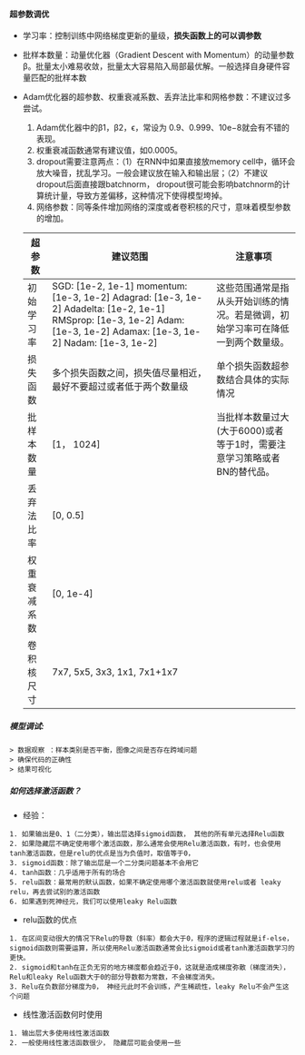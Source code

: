 #### 超参数调优

- 学习率：控制训练中网络梯度更新的量级，**损失函数上的可以调参数**
- 批样本数量：动量优化器（Gradient Descent with Momentum）的动量参数β。批量太小难易收敛，批量太大容易陷入局部最优解。一般选择自身硬件容量匹配的批样本数
- Adam优化器的超参数、权重衰减系数、丢弃法比率和网格参数：不建议过多尝试。
    1. Adam优化器中的β1，β2，ϵ，常设为 0.9、0.999、10e−8就会有不错的表现。
    2. 权重衰减函数通常有建议值，如0.0005。
    3. dropout需要注意两点：（1）在RNN中如果直接放memory cell中，循环会放大噪音，扰乱学习。一般会建议放在输入和输出层；（2）不建议dropout后面直接跟batchnorm， dropout很可能会影响batchnorm的计算统计量，导致方差偏移，这种情况下使得模型垮掉。
    4. 网络参数：同等条件增加网络的深度或者卷积核的尺寸，意味着模型参数的增加。
    
    
    | 超参数 | 建议范围 | 注意事项 |
    | ------ | ------ | ------ |
    | 初始学习率 |SGD: [1e-2, 1e-1] momentum: [1e-3, 1e-2] Adagrad: [1e-3, 1e-2] Adadelta: [1e-2, 1e-1] RMSprop: [1e-3, 1e-2] Adam: [1e-3, 1e-2] Adamax: [1e-3, 1e-2] Nadam: [1e-3, 1e-2] | 这些范围通常是指从头开始训练的情况。若是微调，初始学习率可在降低一到两个数量级。 |
    | 损失函数 | 多个损失函数之间，损失值尽量相近，最好不要超过或者低于两个数量级 | 单个损失函数超参数结合具体的实际情况  |
    | 批样本数量 | [1， 1024] |当批样本数量过大(大于6000)或者等于1时，需要注意学习策略或者BN的替代品。  |
    | 丢弃法比率 | [0, 0.5] |  |
    | 权重衰减系数 | [0, 1e-4] |  |
    | 卷积核尺寸 | 7x7, 5x5, 3x3, 1x1, 7x1+1x7 |  |

##### 模型调试:
    > 数据观察 ：样本类别是否平衡，图像之间是否存在跨域问题
    > 确保代码的正确性
    > 结果可视化
    

##### 如何选择激活函数？
   - 经验：
    
    1. 如果输出是0、1（二分类），输出层选择sigmoid函数， 其他的所有单元选择Relu函数
    2. 如果隐藏层不确定使用哪个激活函数，那么通常会使用Relu激活函数，有时，也会使用tanh激活函数，但是relu的优点是当为负值时，取值等于0，
    3. sigmoid函数：除了输出层是一个二分类问题基本不会用它
    4. tanh函数：几乎适用于所有的场合
    5. relu函数：最常用的默认函数，如果不确定使用哪个激活函数就使用relu或者 leaky relu，再去尝试别的激活函数
    6. 如果遇到死神经元，我们可以使用leaky Relu函数
    
   - relu函数的优点
   
    1. 在区间变动很大的情况下Relu的导数（斜率）都会大于0，程序的逻辑过程就是if-else，sigmoid函数则需要运算，所以使用Relu激活函数通常会比sigmoid或者tanh激活函数学习的更快。
    2. sigmoid和tanh在正负无穷的地方梯度都会趋近于0，这就是造成梯度弥散（梯度消失）， Relu和leaky Relu函数大于0的部分导数都为常数，不会梯度消失。
    3. Relu在负数部分梯度为0， 神经元此时不会训练，产生稀疏性，leaky Relu不会产生这个问题
    
    
    
   - 线性激活函数何时使用
   
    1. 输出层大多使用线性激活函数
    2. 一般使用线性激活函数很少， 隐藏层可能会使用一些



